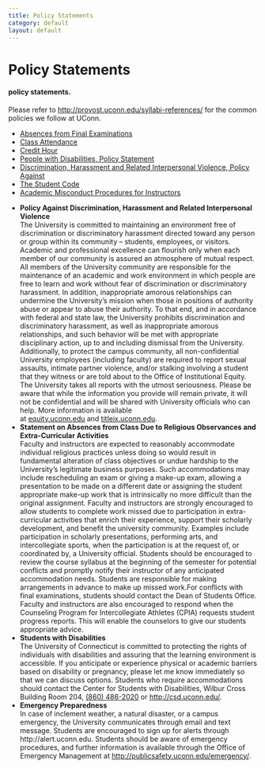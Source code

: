 ```yaml
---
title: Policy Statements
category: default
layout: default
---
```


# Policy Statements


<h4>policy statements.</h4>
<p>Please refer to <a href="http://provost.uconn.edu/syllabi-references/">http://provost.uconn.edu/syllabi-references/</a> for the common policies we follow at UConn.</p>
<ul>
<li><a class="external" href="http://catalog.uconn.edu/academic-regulations/grade-information/#exam-absence">Absences from Final Examinations</a></li>
<li><a class="external" href="http://catalog.uconn.edu/academic-regulations/grade-information/#attendance">Class Attendance</a></li>
<li><a class="external" href="http://policy.uconn.edu/2012/08/22/credit-hour/">Credit Hour</a></li>
<li><a class="external" href="http://policy.uconn.edu/2011/05/24/people-with-disabilities-policy-statement/">People with Disabilities, Policy Statement</a></li>
<li><a class="external" href="http://policy.uconn.edu/2013/08/07/policy-against-discrimination-harassment-and-inappropriate-romantic-relationships/" target="_blank" rel="noopener noreferrer">Discrimination, Harassment and Related Interpersonal Violence, Policy Against</a></li>
<li><a class="external" href="http://community.uconn.edu/the-student-code-preamble/">The Student Code</a></li>
<li><a class="external" href="http://community.uconn.edu/academic-misconduct-procedure-review/">Academic Misconduct Procedures for Instructors</a></li>
</ul>
<ul>
<li><strong>Policy Against Discrimination, Harassment and Related Interpersonal Violence<br />
</strong>The University is committed to maintaining an environment free of discrimination or discriminatory harassment directed toward any person or group within its community – students, employees, or visitors. Academic and professional excellence can flourish only when each member of our community is assured an atmosphere of mutual respect. All members of the University community are responsible for the maintenance of an academic and work environment in which people are free to learn and work without fear of discrimination or discriminatory harassment. In addition, inappropriate amorous relationships can undermine the University’s mission when those in positions of authority abuse or appear to abuse their authority. To that end, and in accordance with federal and state law, the University prohibits discrimination and discriminatory harassment, as well as inappropriate amorous relationships, and such behavior will be met with appropriate disciplinary action, up to and including dismissal from the University. Additionally, to protect the campus community, all non-confidential University employees (including faculty) are required to report sexual assaults, intimate partner violence, and/or stalking involving a student that they witness or are told about to the Office of Institutional Equity. The University takes all reports with the utmost seriousness. Please be aware that while the information you provide will remain private, it will not be confidential and will be shared with University officials who can help. More information is available at <a href="http://equity.uconn.edu/">equity.uconn.edu</a> and <a href="http://titleix.uconn.edu/">titleix.uconn.edu</a>.</li>
<li><strong>Statement on Absences from Class Due to Religious Observances and Extra-Curricular Activities<br />
</strong>Faculty and instructors are expected to reasonably accommodate individual religious practices unless doing so would result in fundamental alteration of class objectives or undue hardship to the University’s legitimate business purposes. Such accommodations may include rescheduling an exam or giving a make-up exam, allowing a presentation to be made on a different date or assigning the student appropriate make-up work that is intrinsically no more difficult than the original assignment. Faculty and instructors are strongly encouraged to allow students to complete work missed due to participation in extra-curricular activities that enrich their experience, support their scholarly development, and benefit the university community. Examples include participation in scholarly presentations, performing arts, and intercollegiate sports, when the participation is at the request of, or coordinated by, a University official. Students should be encouraged to review the course syllabus at the beginning of the semester for potential conflicts and promptly notify their instructor of any anticipated accommodation needs. Students are responsible for making arrangements in advance to make up missed work.For conflicts with final examinations, students should contact the Dean of Students Office. Faculty and instructors are also encouraged to respond when the Counseling Program for Intercollegiate Athletes (CPIA) requests student progress reports. This will enable the counselors to give our students appropriate advice.</li>
<li><strong>Students with Disabilities<br />
</strong>The University of Connecticut is committed to protecting the rights of individuals with disabilities and assuring that the learning environment is accessible. If you anticipate or experience physical or academic barriers based on disability or pregnancy, please let me know immediately so that we can discuss options. Students who require accommodations should contact the Center for Students with Disabilities, Wilbur Cross Building Room 204, <a href="tel:8604862020">(860) 486-2020</a> or <a href="http://csd.uconn.edu/">http://csd.uconn.edu/</a>.</li>
<li><strong>Emergency Preparedness<br />
</strong>In case of inclement weather, a natural disaster, or a campus emergency, the University communicates through email and text message. Students are encouraged to sign up for alerts through http://alert.uconn.edu. Students should be aware of emergency procedures, and further information is available through the Office of Emergency Management at <a href="http://publicsafety.uconn.edu/emergency/">http://publicsafety.uconn.edu/emergency/</a>.</li>
</ul>
